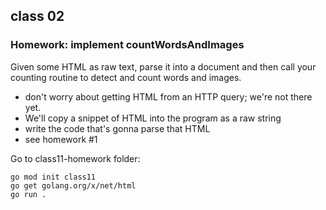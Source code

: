 ## class 02

### Homework: implement countWordsAndImages

Given some HTML as raw text, parse it into a document and then call your counting routine to detect and count words and images.

- don't worry about getting HTML from an HTTP query; we're not there yet.
- We'll copy a snippet of HTML into the program as a raw string
- write the code that's gonna parse that HTML
- see homework #1

Go to class11-homework folder:
```
go mod init class11
go get golang.org/x/net/html
go run .  
```